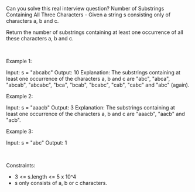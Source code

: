 Can you solve this real interview question? Number of Substrings Containing All Three Characters - Given a string s consisting only of characters a, b and c.

Return the number of substrings containing at least one occurrence of all these characters a, b and c.

 

Example 1:


Input: s = "abcabc"
Output: 10
Explanation: The substrings containing at least one occurrence of the characters a, b and c are "abc", "abca", "abcab", "abcabc", "bca", "bcab", "bcabc", "cab", "cabc" and "abc" (again). 


Example 2:


Input: s = "aaacb"
Output: 3
Explanation: The substrings containing at least one occurrence of the characters a, b and c are "aaacb", "aacb" and "acb". 


Example 3:


Input: s = "abc"
Output: 1


 

Constraints:

 * 3 <= s.length <= 5 x 10^4
 * s only consists of a, b or c characters.